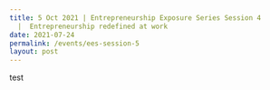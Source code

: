 ```yaml
---
title: 5 Oct 2021 | Entrepreneurship Exposure Series Session 4
  |  Entrepreneurship redefined at work
date: 2021-07-24
permalink: /events/ees-session-5
layout: post
---
```

test